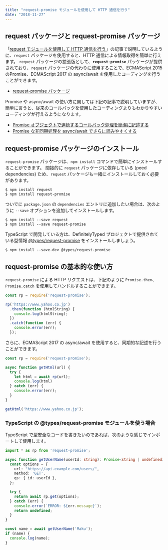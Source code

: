 ```yaml
---
title: "request-promise モジュールを使用して HTTP 通信を行う"
date: "2018-11-27"
---
```


request パッケージと request-promise パッケージ
----

「[request モジュールを使用して HTTP 通信を行う](request-module.html)」の記事で説明しているように、`request` パッケージを使用すると、HTTP 通信による情報取得を簡単に行えます。
`request` パッケージの拡張版として、**`request-promise`** パッケージが提供されており、`request` パッケージの代わりに使用することで、ECMAScript 2015 のPromise、ECMAScript 2017 の async/await を使用したコーディングを行うことができます。

- [request-promise パッケージ](https://github.com/request/request-promise)

Promise や async/await の使い方に関しては下記の記事で説明していますが、簡単に言うと、従来のコールバックを使用したコーディングよりもわかりやすいコーディングが行えるようになります。

- [Promise オブジェクトで連続するコールバック処理を簡潔に記述する](/js/async/promise.html)
- [Promise な非同期処理を async/await でさらに読みやすくする](/js/async/async-await.html)


request-promise パッケージのインストール
----

`request-promise` パッケージは、`npm install` コマンドで簡単にインストールすることができます。
間接的に `request` パッケージに依存している (peed dependencies) ため、`request` パッケージも一緒にインストールしておく必要があります。

~~~
$ npm install request
$ npm install request-promise
~~~

ついでに `package.json` の `dependencies` エントリに追加したい場合は、次のように `--save` オプションを追加してインストールします。

~~~
$ npm install --save request
$ npm install --save request-promise
~~~

TypeScript で開発している方は、DefinitelyTyped プロジェクトで提供されている型情報 [@types/request-promise](https://www.npmjs.com/package/@types/request-promise) をインストールしましょう。

~~~
$ npm install --save-dev @types/request-promise
~~~


request-promise の基本的な使い方
----

`request-promise` による HTTP リクエストは、下記のように `Promise.then`、`Promise.catch` を使用してハンドルすることができます。

~~~ javascript
const rp = require('request-promise');

rp('https://www.yahoo.co.jp')
  .then(function (htmlString) {
    console.log(htmlString);
  })
  .catch(function (err) {
    console.error(err);
  });
~~~

さらに、ECMAScript 2017 の async/await を使用すると、同期的な記述を行うことができます。

~~~ javascript
const rp = require('request-promise');

async function getHtml(url) {
  try {
    let html = await rp(url);
    console.log(html)
  } catch (err) {
    console.error(err);
  }
}

getHtml('https://www.yahoo.co.jp');
~~~

### TypeScript の @types/request-promise モジュールを使う場合

TypeScript で型安全なコードを書きたいのであれば、次のような感じでインポートして使用します。

```ts
import * as rp from 'request-promise';

async function getUserName(userId: string): Promise<string | undefined> {
  const options = {
    url: "https://api.example.com/users/",
    method: 'GET',
    qs: { id: userId },
  };

  try {
    return await rp.get(options);
  } catch (err) {
    console.error(`ERROR: ${err.message}`);
    return undefined;
  }
}

const name = await getUserName('Maku');
if (name) {
  console.log(name);
}
```

